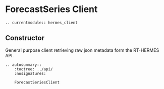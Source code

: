 # ForecastSeries Client

```{eval-rst}
.. currentmodule:: hermes_client
```


## Constructor
General purpose client retrieving raw json metadata form the RT-HERMES API.

```{eval-rst}
.. autosummary::
    :toctree: ../api/
    :nosignatures:

    ForecastSeriesClient
```